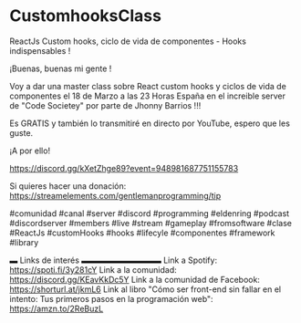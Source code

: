 # CustomhooksClass
ReactJs Custom hooks, ciclo de vida de componentes - Hooks indispensables !

¡Buenas, buenas mi gente ! 

Voy a dar una master class sobre React custom hooks y ciclos de vida de componentes el 18 de Marzo a las 23 Horas España en el increible server de "Code Societey" por parte de Jhonny Barrios  !!!

Es GRATIS y también lo transmitiré en directo por YouTube, espero que les guste.

¡A por ello!

https://discord.gg/kXetZhge89?event=948981687751155783

Si quieres hacer una donación: https://streamelements.com/gentlemanprogramming/tip

#comunidad #canal #server #discord #programming #eldenring #podcast #discordserver #members #live #stream  #gameplay #fromsoftware #clase #ReactJs #customHooks #hooks #lifecyle #componentes #framework #library

▬ Links de interés  ▬▬▬▬▬▬▬▬▬▬
Link a Spotify: https://spoti.fi/3y281cY
Link a la comunidad: https://discord.gg/KEavKkDc5Y
Link a la comunidad de Facebook: https://shorturl.at/jkmL6
Link al libro "Cómo ser front-end sin fallar en el intento: Tus primeros pasos en la programación web": https://amzn.to/2ReBuzL
